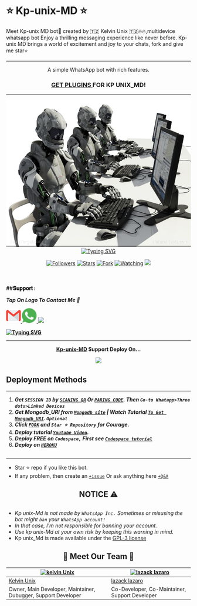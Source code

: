 # ⭐ Kp-unix-MD ⭐
Meet Kp-unix MD bot🤖 created by 🇹🇿 Kelvin Unix 🇹🇿🔥🔥,multidevice whatsapp bot Enjoy a thrilling messaging experience like never before. Kp-unix MD brings a world of excitement and joy to your chats, fork and give me star⭐

---
<p align="center"> A simple WhatsApp bot with rich features. </p>

 
<h3 align="center"> <a href="https://github.com/Kpunix/Kp-unix-MD"> GET PLUGINS </a>FOR KP UNIX_MD! </h3> 

---

<p align="center">
  <a href="https://www.instagram.com/kelvin_unix?igsh=MWdyemZ1MXExbXNzdA==">
    <img alt="Kp_unix-Md" height="400" src="Assets/US-military-experimenting-with-artificial-intelligence-that-can-predict-the.jpg"> 
  </a>
 <a href="https://git.io/typing-svg"><img src="https://readme-typing-svg.demolab.com?font=Impact&size=50&pause=1000&color=000000&center=true&width=910&height=100&lines=THIS IS+KP UNIX-MD ;MULTI+DEVICE+WHATSAPP+BOT;CREATED+BY+ TEAM KELVIN UNIX;PUBLIC+RELESED+DATE;20/06/2024;." alt="Typing SVG" /></a>
  </p>
    <p align="center">
<a href="https://github.com/Itxxwasi?tab=followers"><img title="Followers" src="https://img.shields.io/github/followers/Itxxwasi?label=Followers&style=social"></a>
<a href="https://github.com/Itxxwasi/UNIQUE-MD/stargazers/"><img title="Stars" src="https://img.shields.io/github/stars/Itxxwasi/UNIQUE-MD?&style=social"></a>
<a href="https://github.com/Itxxwasi/UNIQUE-MD/network/members"><img title="Fork" src="https://img.shields.io/github/forks/Itxxwasi/UNIQUE-MD?style=social"></a>
<a href="https://github.com/Itxxwasi/UNIQUE-MD/watchers"><img title="Watching" src="https://img.shields.io/github/watchers/Itxxwasi/UNIQUE-MD?label=Watching&style=social"></a>
<a href="https://app.fossa.com/projects/git%2Bgithub.com%2FItxxwasi%2FUNIQUE-MD?ref=badge_shield" alt="FOSSA Status"><img src="https://app.fossa.com/api/projects/git%2Bgithub.com%2FItxxwasi%2FUNIQUE-MD.svg?type=shield"/></a>
</p> 
  </br> 
<h4 align="left">
##𝐒𝐮𝐩𝐩𝐨𝐫𝐭 :
    
 ***Tap On Logo To Contact Me 🤩***
 <p align="left">
  <a href="kelvinunixtechnologies@gmail.com">
    <img alt="SIEGRIN | Gmail" width="40px" src="https://raw.githubusercontent.com/PikaBotz/My_Personal_Space/main/Images/AnyaBot_pics/Anya_v2/Gmail.svg" />
   
   <a href="https://wa.me/255678925070?text=Hi%20kelvin%20Sir...%20I%20need%20some%20help%20in%20kp unix Bot">
    <img alt="SIEGRIN | Whastapp" width="40px" src="https://raw.githubusercontent.com/PikaBotz/My_Personal_Space/main/Images/AnyaBot_pics/Anya_v2/Whatsapp.svg" />
 </a>
 <a href="https://chat.whatsapp.com/LQhJvPQduni2MEGcT0pfKa" target="_blank">
   <img src="https://img.shields.io/badge/Join Group-25D366?style=for-the-badge&logo=whatsapp&logoColor=white" width="140px">
  </a>
   
[![Typing SVG](https://readme-typing-svg.herokuapp.com?font=Modern-ExtraBold&color=FF0000&lines=TAP+ON+LOGO+TO+CONTACT+ME)](https://git.io/typing-svg)

---

<p align="center">
  <a href="https://github.com/Kpunix/Kp-unix-MD"><b>Kp-unix-MD</b></a> Support Deploy On...
</p>

<p align="center">
  <a href="https://suhail-web01.vercel.app/deploy.html"><img src="https://img.shields.io/badge/heroku-9d7acc?style=for-the-badge&logo=heroku&logoColor=430098"></a>
 

## Deployment Methods
---
1.  ***Get `SESSION ID` by [`SCANING QR`](https://Kp-unix-md-vtsf.onrender.com/) Or [`PARING CODE`](https://Kp-unix-md-vtsf.onrender.com/code). Then `Go-to Whatapp>Three dots>Linked Devices`***
2.  ***Get Mongodb_URI from [`Mongodb site`](https://www.mongodb.com/) | Watch Tutorial [`To Get Mongodb_URI`](https://youtu.be/6rnftFl0fAI). `Optional`***
3.  ***Click [`FORK`](https://github.com/Kpunix/Kp-unix-MD/fork) and `Star ⭐ Repository` for Courage.***
4.  ***Deploy tutorial [`Youtube Video`](https://youtu.be/6rnftFl0fAI).***
5.  ***Deploy FREE on `Codespace,` First see [`Codespace tutorial`](https://youtu.be/3NdJb6_1cJM)***
6.  ***Deploy on [`HEROKU`](https://dashboard.heroku.com/new?template=https%3A%2F%2Fgithub.com%Kpunix%2FKp-unix-)***

##
---


- Star ⭐ repo if you like this bot.
- If any problem, then create an [`+issue`](https://github.com/Kpunix/Kp-unix-MD/issues/new) Or ask anything here [`+Q&A`](https://chat.whatsapp.com/LQhJvPQduni2MEGcT0pfKa) 



<h2 align="center">  NOTICE ⚠️
</h2>
   
## 

- *Kp unix-Md is not made by `WhatsApp Inc.` Sometimes or misusing the bot might `ban` your `WhatsApp account!`*
- *In that case, I'm not responsible for banning your account.*
- *Use kp unix-Md at your own risk by keeping this warning in mind.*
- Kp unix_Md is made available under the [GPL-3 license](https://github.com/Kpunix/Kp-unix-MD/blob/main/LICENCE)

<h2 align="center">🔰 Meet Our Team 🔰
</h2>



[![kelvin Unix](https://github.com/Kpunix.png)](https://github.com/Kpunix)  | [![lazack lazaro](https://github.com/lazack28.png)](https://github.com/lazack28) |
|----|----|
[Kelvin Unix](https://github.com/Kpunix)  | [lazack lazaro](https://github.com/lazack28) | 
Owner, Main Developer, Maintainer, Dubugger, Support Developer |Co-Developer, Co-Maintainer, Support Developer
